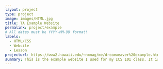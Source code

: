 ```yaml
---
layout: project
type: project
image: images/HTML.jpg
title: TA Example Website
permalink: project/example
# All dates must be YYYY-MM-DD format!
labels:
  - HTML/CSS
  - Website
  - Lesson
projecturl: https://www2.hawaii.edu/~nmnag/me/dreamweaver%20example.html
summary: This is the example website I used for my ICS 101 class. It is made by using various HTML/CSS/JavaScript code. I use JavaScript in this so that my students are not able to copy some of the skills I used in this and implement them into their project. The purpose for the website is to show them an example of how their website could look. 
---
```






